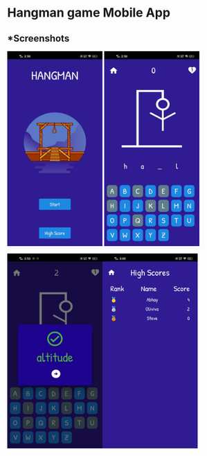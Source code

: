 # Hangman game Mobile App

## *Screenshots
<img src="https://github.com/abhay-2105/Flutter-Hangman-game-mobileApp/blob/master/screenshots/hangman%20screenshot(1).jpeg" width=220 height=450> <img src="https://github.com/abhay-2105/Flutter-Hangman-game-mobileApp/blob/master/screenshots/hangman%20screenshot(2).jpeg" width=220 height=450>

<img src="https://github.com/abhay-2105/Flutter-Hangman-game-mobileApp/blob/master/screenshots/hangman%20screenshot(3).jpeg" width=220 height=450><img src="https://github.com/abhay-2105/Flutter-Hangman-game-mobileApp/blob/master/screenshots/hangman%20screenshot(4).jpeg" width=220 height=450>

